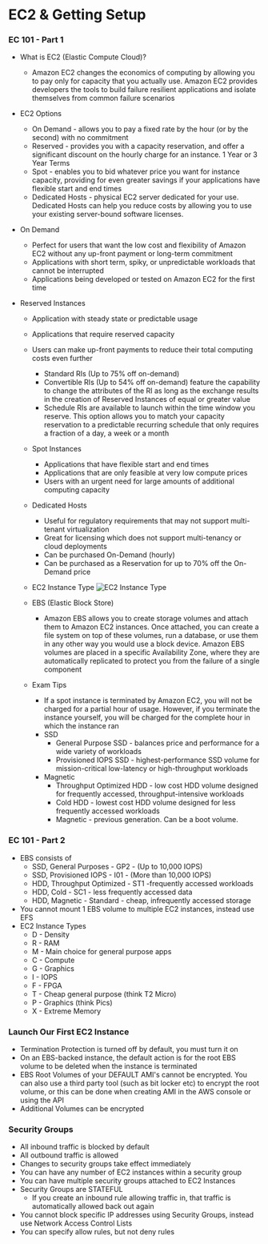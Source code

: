 # EC2 & Getting Setup

### EC 101 - Part 1
- What is EC2 (Elastic Compute Cloud)?
  - Amazon EC2 changes the economics of computing by allowing you to pay only for capacity that you actually use. Amazon EC2 provides developers the tools to build failure resilient applications and isolate themselves from common failure scenarios

- EC2 Options
  - On Demand - allows you to pay a fixed rate by the hour (or by the second) with no commitment
  - Reserved - provides you with a capacity reservation, and offer a significant discount on the hourly charge for an instance. 1 Year or 3 Year Terms
  - Spot - enables you to bid whatever price you want for instance capacity, providing for even greater savings if your applications have flexible start and end times
  - Dedicated Hosts - physical EC2 server dedicated for your use. Dedicated Hosts can help you reduce costs by allowing you to use your existing server-bound software licenses.

- On Demand
  - Perfect for users that want the low cost and flexibility of Amazon EC2 without any up-front payment or long-term commitment
  - Applications with short term, spiky, or unpredictable workloads that cannot be interrupted
  - Applications being developed or tested on Amazon EC2 for the first time

- Reserved Instances
  - Application with steady state or predictable usage
  - Applications that require reserved capacity
  - Users can make up-front payments to reduce their total computing costs even further
    - Standard RIs (Up to 75% off on-demand)
    - Convertible RIs (Up to 54% off on-demand) feature the capability to change the attributes of the RI as long as the exchange results in the creation of Reserved Instances of equal or greater value
    - Schedule RIs are available to launch within the time window you reserve. This option allows you to match your capacity  reservation to a predictable recurring schedule that only requires a fraction of a day, a week or a month

  - Spot Instances
    - Applications that have flexible start and end times
    - Applications that are only feasible at very low compute prices
    - Users with an urgent need for large amounts of additional computing capacity

  - Dedicated Hosts
    - Useful for regulatory requirements that may not support multi-tenant virtualization
    - Great for licensing which does not support multi-tenancy or cloud deployments
    - Can be purchased On-Demand (hourly)
    - Can be purchased as a Reservation for up to 70% off the On-Demand price

  - EC2 Instance Type
  ![EC2 Instance Type](http://scriptcrunch.com/wp-content/uploads/2016/08/instance-deatils_mini.jpg)

  - EBS (Elastic Block Store)
    - Amazon EBS allows you to create storage volumes and attach them to Amazon EC2 instances. Once attached, you can create a file system on top of these volumes, run a database, or use them in any other way you would use a block device. Amazon EBS volumes are placed in a specific Availability Zone, where they are automatically replicated to protect you from the failure of a single component

  - Exam Tips
    - If a spot instance is terminated by Amazon EC2, you will not be charged for a partial hour of usage. However, if you terminate the instance yourself, you will be charged for the complete hour in which the instance ran
    - SSD
      - General Purpose SSD - balances price and performance for a wide variety of workloads
      - Provisioned IOPS SSD - highest-performance SSD volume for mission-critical low-latency or high-throughput workloads
    - Magnetic
      - Throughput Optimized HDD - low cost HDD volume designed for frequently accessed, throughput-intensive workloads
      - Cold HDD - lowest cost HDD volume designed for less frequently accessed workloads
      - Magnetic - previous generation. Can be a boot volume.

### EC 101 - Part 2

- EBS consists of
  - SSD, General Purposes - GP2 - (Up to 10,000 IOPS)
  - SSD, Provisioned IOPS - I01 - (More than 10,000 IOPS)
  - HDD, Throughput Optimized - ST1 -frequently accessed workloads
  - HDD, Cold - SC1 - less frequently accessed data
  - HDD, Magnetic - Standard - cheap, infrequently accessed storage
- You cannot mount 1 EBS volume to multiple EC2 instances, instead use EFS
- EC2 Instance Types
  - D - Density
  - R - RAM
  - M - Main choice for general purpose apps
  - C - Compute
  - G - Graphics
  - I - IOPS
  - F - FPGA
  - T - Cheap general purpose (think T2 Micro)
  - P - Graphics (think Pics)
  - X - Extreme Memory


### Launch Our First EC2 Instance

  - Termination Protection is turned off by default, you must turn it on
  - On an EBS-backed instance, the default action is for the root EBS volume to be deleted when the instance is terminated
  - EBS Root Volumes of your DEFAULT AMI's cannot be encrypted. You can also use a third party tool (such as bit locker etc) to encrypt the root volume, or this can be done when creating AMI in the AWS console or using the API
  - Additional Volumes can be encrypted

### Security Groups

  - All inbound traffic is blocked by default
  - All outbound traffic is allowed
  - Changes to security groups take effect immediately
  - You can have any number of EC2 instances within a security group
  - You can have multiple security groups attached to EC2 Instances
  - Security Groups are STATEFUL
    - If you create an inbound rule allowing traffic in, that traffic is automatically allowed back out again
  - You cannot block specific IP addresses using Security Groups, instead use Network Access Control Lists
  - You can specify allow rules, but not deny rules
